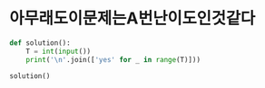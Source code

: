 # 아무래도이문제는A번난이도인것같다

```python
def solution():
    T = int(input())
    print('\n'.join(['yes' for _ in range(T)]))

solution()
```


